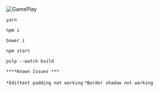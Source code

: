 ![GamePlay](https://media.giphy.com/media/5ZXzTqZuCURJXMHUqn/giphy.gif)

`yarn`

`npm i`

`bower i`

`npm start`

`pulp --watch build`

`****Known Issues ***`

`*Edittext padding not working`
`*Border shadow not working`
